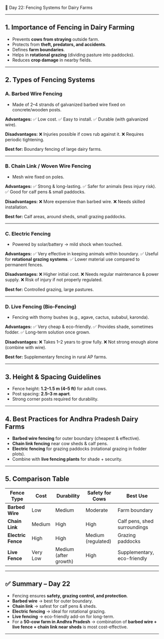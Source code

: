 🐄 Day 22: Fencing Systems for Dairy Farms

---

## 1. Importance of Fencing in Dairy Farming

* Prevents **cows from straying** outside farm.
* Protects from **theft, predators, and accidents**.
* Defines **farm boundaries**.
* Helps in **rotational grazing** (dividing pasture into paddocks).
* Reduces **crop damage** in nearby fields.

---

## 2. Types of Fencing Systems

### **A. Barbed Wire Fencing**

* Made of 2–4 strands of galvanized barbed wire fixed on concrete/wooden posts.

**Advantages:**
✅ Low cost.
✅ Easy to install.
✅ Durable (with galvanized wire).

**Disadvantages:**
❌ Injuries possible if cows rub against it.
❌ Requires periodic tightening.

**Best for:** Boundary fencing of large dairy farms.

---

### **B. Chain Link / Woven Wire Fencing**

* Mesh wire fixed on poles.

**Advantages:**
✅ Strong & long-lasting.
✅ Safer for animals (less injury risk).
✅ Good for calf pens & small paddocks.

**Disadvantages:**
❌ More expensive than barbed wire.
❌ Needs skilled installation.

**Best for:** Calf areas, around sheds, small grazing paddocks.

---

### **C. Electric Fencing**

* Powered by solar/battery → mild shock when touched.

**Advantages:**
✅ Very effective in keeping animals within boundary.
✅ Useful for **rotational grazing systems**.
✅ Lower material use compared to permanent fences.

**Disadvantages:**
❌ Higher initial cost.
❌ Needs regular maintenance & power supply.
❌ Risk of injury if not properly regulated.

**Best for:** Controlled grazing, large pastures.

---

### **D. Live Fencing (Bio-Fencing)**

* Fencing with thorny bushes (e.g., agave, cactus, subabul, karonda).

**Advantages:**
✅ Very cheap & eco-friendly.
✅ Provides shade, sometimes fodder.
✅ Long-term solution once grown.

**Disadvantages:**
❌ Takes 1–2 years to grow fully.
❌ Not strong enough alone (combine with wire).

**Best for:** Supplementary fencing in rural AP farms.

---

## 3. Height & Spacing Guidelines

* Fence height: **1.2–1.5 m (4–5 ft)** for adult cows.
* Post spacing: **2.5–3 m apart**.
* Strong corner posts required for durability.

---

## 4. Best Practices for Andhra Pradesh Dairy Farms

* **Barbed wire fencing** for outer boundary (cheapest & effective).
* **Chain link fencing** near cow sheds & calf pens.
* **Electric fencing** for grazing paddocks (rotational grazing in fodder plots).
* Combine with **live fencing plants** for shade + security.

---

## 5. Comparison Table

| Fence Type         | Cost     | Durability            | Safety for Cows    | Best Use                     |
| ------------------ | -------- | --------------------- | ------------------ | ---------------------------- |
| **Barbed Wire**    | Low      | Medium                | Moderate           | Farm boundary                |
| **Chain Link**     | Medium   | High                  | High               | Calf pens, shed surroundings |
| **Electric Fence** | High     | High                  | Medium (regulated) | Grazing paddocks             |
| **Live Fence**     | Very Low | Medium (after growth) | High               | Supplementary, eco-friendly  |

---

## ✅ Summary – Day 22

* Fencing ensures **safety, grazing control, and protection**.
* **Barbed wire** → best for outer boundary.
* **Chain link** → safest for calf pens & sheds.
* **Electric fencing** → ideal for rotational grazing.
* **Live fencing** → eco-friendly add-on for long-term.
* For a **50-cow farm in Andhra Pradesh** → combination of **barbed wire + live fence + chain link near sheds** is most cost-effective.

---

